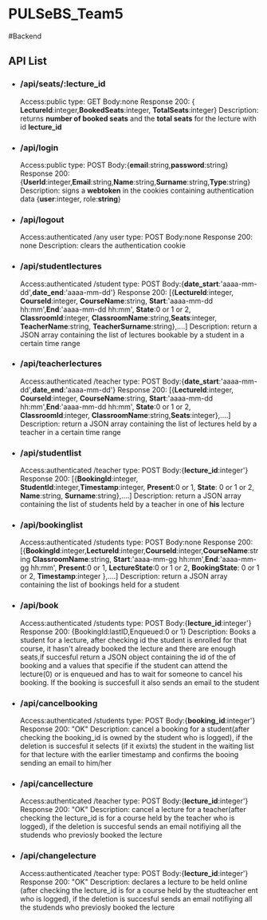 # PULSeBS_Team5

#Backend

## API List
* ### /api/seats/:lecture_id
    Access:public
    type: GET
    Body:none
    Response 200:   { **LectureId**:integer,**BookedSeats**:integer, **TotalSeats**:integer}
    Description: returns **number of booked seats** and the **total seats** for the lecture with id **lecture_id**

* ### /api/login
    Access:public
    type: POST
    Body:{**email**:string,**password**:string}
    Response 200:  {**UserId**:integer,**Email**:string,**Name**:string,**Surname**:string,**Type**:string} 
    Description: signs a **webtoken** in the cookies containing authentication data {**user**:integer, role:**string**}

* ### /api/logout
    Access:authenticated /any user
    type: POST
    Body:none
    Response 200: none 
    Description: clears the authentication cookie

* ### /api/studentlectures
    Access:authenticated /student
    type: POST
    Body:{**date_start**:'aaaa-mm-dd',**date_end**:'aaaa-mm-dd'}
    Response 200: [{**LectureId**:integer, **CourseId**:integer, **CourseName**:string, **Start**:'aaaa-mm-dd hh:mm',**End**:'aaaa-mm-dd hh:mm', **State**:0 or 1 or 2, **ClassroomId**:integer, **ClassroomName**:string,**Seats**:integer, **TeacherName**:string, **TeacherSurname**:string},....]
    Description: return a JSON array containing the list of lectures bookable by a student in a certain time range

* ### /api/teacherlectures
    Access:authenticated /teacher
    type: POST
    Body:{**date_start**:'aaaa-mm-dd',**date_end**:'aaaa-mm-dd'}
    Response 200: [{**LectureId**:integer, **CourseId**:integer, **CourseName**:string, **Start**:'aaaa-mm-dd hh:mm',**End**:'aaaa-mm-dd hh:mm', **State**:0 or 1 or 2, **ClassroomId**:integer, **ClassroomName**:string,**Seats**:integer},....]
    Description: return a JSON array containing the list of lectures held by a teacher in a certain time range

* ### /api/studentlist
    Access:authenticated /teacher
    type: POST
    Body:{**lecture_id**:integer'}
    Response 200: [{**BookingId**:integer, **StudentId**:integer,**Timestamp**:integer, **Present**:0 or 1, **State**: 0 or 1 or 2, **Name**:string, **Surname**:string},....]
    Description: return a JSON array containing the list of students held by a teacher in one of **his** lecture

* ### /api/bookinglist
    Access:authenticated /students
    type: POST
    Body:none
    Response 200: [{**BookingId**:integer,**LectureId**:integer,**CourseId**:integer,**CourseName**:string **ClassroomName**:string,
    **Start**:'aaaa-mm-gg hh:mm',**End**:'aaaa-mm-gg hh:mm',  **Present**:0 or 1, **LectureState**:0 or 1 or 2, **BookingState**: 0 or 1 or 2, **Timestamp**:integer },....]
    Description: return a JSON array containing the list of bookings held for a student

* ### /api/book
    Access:authenticated /students
    type: POST
    Body:{**lecture_id**:integer'}
    Response 200: {BookingId:lastID,Enqueued:0 or 1}
    Description: Books a student for a lecture, after checking id the student is enrolled for that course, it hasn't already booked the lecture and there are enough seats,if succesful return a JSON object containing the id of the of booking and a values that specifie if the student can attend the lecture(0) or is enqueued and has to wait for someone to cancel his booking. If the booking is succesfull it also sends an email to the student

* ### /api/cancelbooking
    Access:authenticated /students
    type: POST
    Body:{**booking_id**:integer'}
    Response 200: "OK"
    Description: cancel a booking for a student(after checking the booking_id is owned by the student who is logged), if the deletion is succesful it selects (if it exixts) the student in the waiting list for that lecture with the earlier timestamp and confirms the booing sending an email to him/her

* ### /api/cancellecture
    Access:authenticated /teacher
    type: POST
    Body:{**lecture_id**:integer'}
    Response 200: "OK"
    Description: cancel a lecture for a teacher(after checking the lecture_id is for a course held by the teacher who is logged), if the deletion is succesful sends an email notifiying all the studends who previosly booked the lecture

* ### /api/changelecture
    Access:authenticated /teacher
    type: POST
    Body:{**lecture_id**:integer'}
    Response 200: "OK"
    Description: declares a lecture to be held online (after checking the lecture_id is for a course held by the studteacher ent who is logged), if the deletion is succesful sends an email notifiying all the studends who previosly booked the lecture



    






